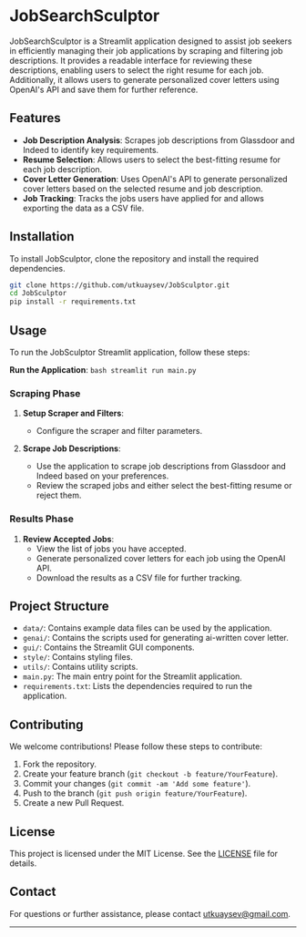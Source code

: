 # JobSearchSculptor

JobSearchSculptor is a Streamlit application designed to assist job seekers in efficiently managing their job applications by scraping and filtering job descriptions. It provides a readable interface for reviewing these descriptions, enabling users to select the right resume for each job. Additionally, it allows users to generate personalized cover letters using OpenAI's API and save them for further reference.

## Features

- **Job Description Analysis**: Scrapes job descriptions from Glassdoor and Indeed to identify key requirements.
- **Resume Selection**: Allows users to select the best-fitting resume for each job description.
- **Cover Letter Generation**: Uses OpenAI's API to generate personalized cover letters based on the selected resume and job description.
- **Job Tracking**: Tracks the jobs users have applied for and allows exporting the data as a CSV file.

## Installation

To install JobSculptor, clone the repository and install the required dependencies.

```bash
git clone https://github.com/utkuaysev/JobSculptor.git
cd JobSculptor
pip install -r requirements.txt
```

## Usage

To run the JobSculptor Streamlit application, follow these steps:

**Run the Application**:
    ```bash
    streamlit run main.py
    ```

### Scraping Phase


1. **Setup Scraper and Filters**:
    - Configure the scraper and filter parameters.


2.  **Scrape Job Descriptions**:
    - Use the application to scrape job descriptions from Glassdoor and Indeed based on your preferences.
    - Review the scraped jobs and either select the best-fitting resume or reject them.

### Results Phase

1. **Review Accepted Jobs**:
    - View the list of jobs you have accepted.
    - Generate personalized cover letters for each job using the OpenAI API.
    - Download the results as a CSV file for further tracking.

## Project Structure

- `data/`: Contains example data files can be used by the application.
- `genai/`: Contains the scripts used for generating ai-written cover letter.
- `gui/`: Contains the Streamlit GUI components.
- `style/`: Contains styling files.
- `utils/`: Contains utility scripts.
- `main.py`: The main entry point for the Streamlit application.
- `requirements.txt`: Lists the dependencies required to run the application.

## Contributing

We welcome contributions! Please follow these steps to contribute:

1. Fork the repository.
2. Create your feature branch (`git checkout -b feature/YourFeature`).
3. Commit your changes (`git commit -am 'Add some feature'`).
4. Push to the branch (`git push origin feature/YourFeature`).
5. Create a new Pull Request.

## License

This project is licensed under the MIT License. See the [LICENSE](LICENSE) file for details.

## Contact

For questions or further assistance, please contact utkuaysev@gmail.com.

---
